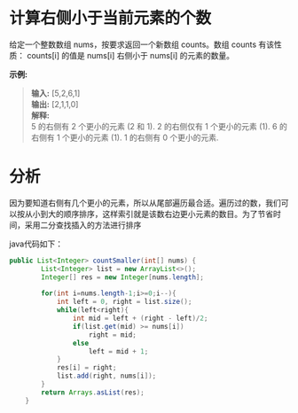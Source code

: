 # 计算右侧小于当前元素的个数
给定一个整数数组 nums，按要求返回一个新数组 counts。数组 counts 有该性质： counts[i] 的值是  nums[i] 右侧小于 nums[i] 的元素的数量。

**示例:**

> **输入:** [5,2,6,1]<br>
**输出:** [2,1,1,0]<br>
**解释:**<br>
5 的右侧有 2 个更小的元素 (2 和 1).
2 的右侧仅有 1 个更小的元素 (1).
6 的右侧有 1 个更小的元素 (1).
1 的右侧有 0 个更小的元素.

# 分析

因为要知道右侧有几个更小的元素，所以从尾部遍历最合适。遍历过的数，我们可以按从小到大的顺序排序，这样索引就是该数右边更小元素的数目。为了节省时间，采用二分查找插入的方法进行排序

java代码如下：
```java
public List<Integer> countSmaller(int[] nums) {
        List<Integer> list = new ArrayList<>();
        Integer[] res = new Integer[nums.length];
        
        for(int i=nums.length-1;i>=0;i--){
            int left = 0, right = list.size();
            while(left<right){
                int mid = left + (right - left)/2;
                if(list.get(mid) >= nums[i])
                    right = mid;
                else
                    left = mid + 1;
            }
            res[i] = right;
            list.add(right, nums[i]);
        }
        return Arrays.asList(res);
    }
```
